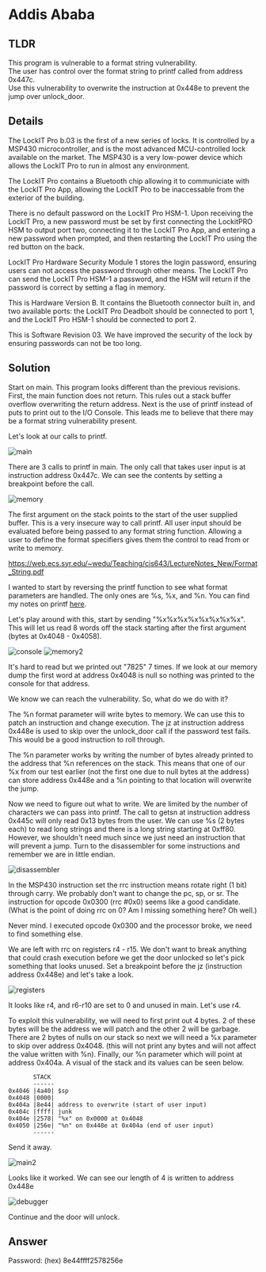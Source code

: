# Addis Ababa
## TLDR
This program is vulnerable to a format string vulnerability.  
The user has control over the format string to printf called from address 0x447c.  
Use this vulnerability to overwrite the instruction at 0x448e to prevent the jump over unlock_door.  

## Details
The LockIT Pro b.03  is the first of a new series  of locks. It is
controlled by a  MSP430 microcontroller, and is  the most advanced
MCU-controlled lock available on the  market. The MSP430 is a very
low-power device which allows the LockIT  Pro to run in almost any
environment.

The  LockIT  Pro   contains  a  Bluetooth  chip   allowing  it  to
communiciate with the  LockIT Pro App, allowing the  LockIT Pro to
be inaccessable from the exterior of the building.

There  is no  default  password  on the  LockIT  Pro HSM-1.   Upon
receiving the  LockIT Pro,  a new  password must  be set  by first
connecting the LockitPRO HSM to  output port two, connecting it to
the LockIT Pro App, and entering a new password when prompted, and
then restarting the LockIT Pro using the red button on the back.
    
LockIT Pro Hardware  Security Module 1 stores  the login password,
ensuring users  can not access  the password through  other means.
The LockIT Pro  can send the LockIT Pro HSM-1  a password, and the
HSM will  return if the password  is correct by setting  a flag in
memory.
  
This is Hardware  Version B.  It contains  the Bluetooth connector
built in, and two available  ports: the LockIT Pro Deadbolt should
be  connected to  port  1,  and the  LockIT  Pro  HSM-1 should  be
connected to port 2.

This is Software Revision 03. We have improved the security of the
lock by ensuring passwords can not be too long.

## Solution
Start on main. This program looks different than the previous revisions. First, the main function does not return. This rules out a stack buffer overflow overwriting the return address. Next is the use of printf instead of puts to print out to the I/O Console. This leads me to believe that there may be a format string vulnerability present.

Let's look at our calls to printf.

![main](./screenshots/main.png)

There are 3 calls to printf in main. The only call that takes user input is at instruction address 0x447c. We can see the contents by setting a breakpoint before the call.

![memory](./screenshots/memory.png)

The first argument on the stack points to the start of the user supplied buffer. This is a very insecure way to call printf. All user input should be evaluated before being passed to any format string function. Allowing a user to define the format specifiers gives them the control to read from or write to memory.

https://web.ecs.syr.edu/~wedu/Teaching/cis643/LectureNotes_New/Format_String.pdf

I wanted to start by reversing the printf function to see what format parameters are handled. The only ones are %s, %x, and %n. You can find my notes on printf [here](https://github.com/networking101/microcorruption/blob/main/Addis%20Ababa/printf_reverse.txt).

Let's play around with this, start by sending "%x%x%x%x%x%x%x%x". This will let us read 8 words off the stack starting after the first argument (bytes at 0x4048 - 0x4058).

![console](./screenshots/console.png)
![memory2](./screenshots/memory2.png)

It's hard to read but we printed out "7825" 7 times. If we look at our memory dump the first word at address 0x4048 is null so nothing was printed to the console for that address.

We know we can reach the vulnerability. So, what do we do with it?

The %n format parameter will write bytes to memory. We can use this to patch an instruction and change execution. The jz at instruction address 0x448e is used to skip over the unlock_door call if the password test fails. This would be a good instruction to roll through.

The %n parameter works by writing the number of bytes already printed to the address that %n references on the stack. This means that one of our %x from our test earlier (not the first one due to null bytes at the address) can store address 0x448e and a %n pointing to that location will overwrite the jump.

Now we need to figure out what to write. We are limited by the number of characters we can pass into printf. The call to getsn at instruction address 0x445c will only read 0x13 bytes from the user. We can use %s (2 bytes each) to read long strings and there is a long string starting at 0xff80. However, we shouldn't need much since we just need an instruction that will prevent a jump. Turn to the disassembler for some instructions and remember we are in little endian.

![disassembler](./screenshots/disassembler.png)

In the MSP430 instruction set the rrc instruction means rotate right (1 bit) through carry. We probably don't want to change the pc, sp, or sr. The instruction for opcode 0x0300 (rrc #0x0) seems like a good candidate. (What is the point of doing rrc on 0? Am I missing something here? Oh well.)

Never mind. I executed opcode 0x0300 and the processor broke, we need to find something else.

We are left with rrc on registers r4 - r15. We don't want to break anything that could crash execution before we get the door unlocked so let's pick something that looks unused. Set a breakpoint before the jz (instruction address 0x448e) and let's take a look.

![registers](./screenshots/registers.png)

It looks like r4, and r6-r10 are set to 0 and unused in main. Let's use r4.

To exploit this vulnerability, we will need to first print out 4 bytes. 2 of these bytes will be the address we will patch and the other 2 will be garbage. There are 2 bytes of nulls on our stack so next we will need a %x parameter to skip over address 0x4048. (this will not print any bytes and will not affect the value written with %n). Finally, our %n parameter which will point at address 0x404a. A visual of the stack and its values can be seen below.

```
       STACK
       ------
0x4046 |4a40| $sp
0x4048 |0000|
0x404a |8e44| address to overwrite (start of user input)
0x404c |ffff| junk
0x404e |2578| "%x" on 0x0000 at 0x4048
0x4050 |256e| "%n" on 0x448e at 0x404a (end of user input)
       ------
```

Send it away.

![main2](./screenshots/main2.png)

Looks like it worked. We can see our length of 4 is written to address 0x448e

![debugger](./screenshots/debugger.png)

Continue and the door will unlock.

## Answer
Password: (hex) 8e44ffff2578256e
